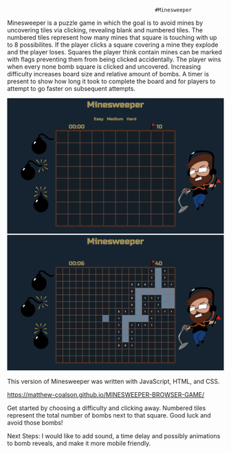                                                     #Minesweeper



Minesweeper is a puzzle game in which the goal is to avoid mines by uncovering tiles via clicking, revealing blank and numbered tiles. The numbered tiles represent how many mines that square is touching with up to 8 possibilites. If the player clicks a square covering a mine they explode and the player loses. Squares the player think contain mines can be marked with flags preventing them from being clicked accidentally. The player wins when every none bomb square is clicked and uncovered. Increasing difficulty increases board size and relative amount of bombs. A timer is present to show how long it took to complete the board and for players to attempt to go faster on subsequent attempts.

![](imgs/ScreenShot1.png)
![](imgs/ScreenShot2.png)

This version of Minesweeper was written with JavaScript, HTML, and CSS.

https://matthew-coalson.github.io/MINESWEEPER-BROWSER-GAME/

Get started by choosing a difficulty and clicking away. Numbered tiles represent the total number of bombs next to that square. Good luck and avoid those bombs!

Next Steps: I would like to add sound, a time delay and possibly animations to bomb reveals, and make it more mobile friendly.

